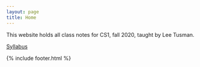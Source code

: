 ```yaml
---
layout: page
title: Home
---
```


This website holds all class notes for CS1, fall 2020, taught by Lee Tusman.

[Syllabus](/cs1_fall2020/syllabus)

{% include footer.html %}
